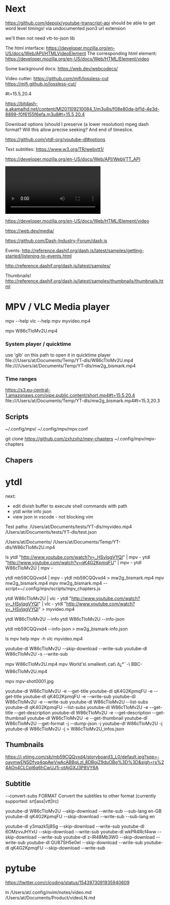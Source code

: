 
# Next
https://github.com/jdepoix/youtube-transcript-api
should be able to get word level timings! via undocumented json3 url extension

we'll then not need vtt-to-json lib



The html interface:
https://developer.mozilla.org/en-US/docs/Web/API/HTMLVideoElement
The corresponding html element:
https://developer.mozilla.org/en-US/docs/Web/HTML/Element/video

Some background docs:
https://web.dev/webcodecs/



Video cutter:
https://github.com/mifi/lossless-cut
https://mifi.github.io/lossless-cut/



#t=15.5,20.4


https://bitdash-a.akamaihd.net/content/MI201109210084_1/m3u8s/f08e80da-bf1d-4e3d-8899-f0f6155f6efa.m3u8#t=15.5,20.4


Download options (should I preserve (a lower resolution) mpeg dash format?
Will this allow precise seeking? And end of timeslice.

https://github.com/ytdl-org/youtube-dl#options


Text subtitles:
https://www.w3.org/TR/webvtt1/

https://developer.mozilla.org/en-US/docs/Web/API/WebVTT_API

<video controls src="https://s3.eu-central-1.amazonaws.com/pipe.public.content/short.mp4#t=15,20" preload="metadata"> </video>

https://developer.mozilla.org/en-US/docs/Web/HTML/Element/video

https://web.dev/media/

https://github.com/Dash-Industry-Forum/dash.js

Events:
http://reference.dashif.org/dash.js/latest/samples/getting-started/listening-to-events.html

http://reference.dashif.org/dash.js/latest/samples/

Thumbnails!
http://reference.dashif.org/dash.js/latest/samples/thumbnails/thumbnails.html




# MPV / VLC Media player


mpv --help
vlc --help
mpv myvideo.mp4

mpv W86cTIoMv2U.mp4

### System player / quicktime
use 'glb' on this path to open it in quicktime player
file:///Users/at/Documents/Temp/YT-dls/W86cTIoMv2U.mp4
file:////Users/at/Documents/Temp/YT-dls/mw2g_bismark.mp4

### Time ranges
https://s3.eu-central-1.amazonaws.com/pipe.public.content/short.mp4#t=15.5,20.4
file:///Users/at/Documents/Temp/YT-dls/mw2g_bismark.mp4#t=15.3,20.3

## Scripts
~/.config/mpv/
~/.config/mpv/mpv.conf

git clone https://github.com/zxhzxhz/mpv-chapters  ~/.config/mpv/mpv-chapters

## Chapers


# ytdl

next:
- edit divish buffer to execute shell commands with path
- ytdl write info json
- view json in vscode - not blocking vim

Test paths: /Users/at/Documents/tests/YT-dls/myvideo.mp4
            /Users/at/Documents/tests/YT-dls/test.json

/Users/at/Documents/
/Users/at/Documents/Temp/YT-dls/W86cTIoMv2U.mp4


ls
ytdl "http://www.youtube.com/watch?v=_HSylqgVYQI" | mpv -
ytdl "http://www.youtube.com/watch?v=qK4G2KpmqFU" | mpv -
ytdl W86cTIoMv2U | mpv -

ytdl mb59CQQvxd4 | mpv -
ytdl mb59CQQvxd4 > mw2g_bismark.mp4
mpv mw2g_bismark.mp4
mpv mw2g_bismark.mp4 --script=~/.config/mpv/scripts/mpv_chapters.js

ytdl W86cTIoMv2U | vlc -
ytdl "http://www.youtube.com/watch?v=_HSylqgVYQI" | vlc -
ytdl "http://www.youtube.com/watch?v=_HSylqgVYQI" > myvideo.mp4

ytdl W86cTIoMv2U --info
ytdl W86cTIoMv2U --info-json

ytdl mb59CQQvxd4 --info-json > mw2g_bismark-info.json

ls
mpv help
mpv -h
vlc myvideo.mp4

youtube-dl W86cTIoMv2U --skip-download --write-sub
youtube-dl W86cTIoMv2U -s --write-sub

mpv W86cTIoMv2U.mp4
mpv World\'s\ smallest\ cat\ ð¿°¨-\ BBC-W86cTIoMv2U.mp4

mpv mpv-shot0001.jpg

youtube-dl W86cTIoMv2U -e --get-title
youtube-dl qK4G2KpmqFU -e --get-title
youtube-dl qK4G2KpmqFU -e --write-sub
youtube-dl W86cTIoMv2U -e --write-sub
youtube-dl W86cTIoMv2U --list-subs
youtube-dl qK4G2KpmqFU --list-subs
youtube-dl W86cTIoMv2U -e --get-title --get-description
youtube-dl W86cTIoMv2U -e --get-description --get-thumbnail
youtube-dl W86cTIoMv2U -e --get-thumbnail
youtube-dl W86cTIoMv2U --get-format
-j --dump-json
-j
youtube-dl W86cTIoMv2U -j
youtube-dl W86cTIoMv2U -j > W86cTIoMv2U_infos.json

## Thumbnails
https://i.ytimg.com/sb/mb59CQQvxd4/storyboard3_L0/default.jpg?sqp=-oaymwENSDfyq4qpAwVwAcABBqLzl_8DBgiZ9duOBg%3D%3D&sigh=rs%24AOn4CLCpl6q6hCwUJ1i-otAjGXJ3P8VY6A

## Subtitle
--convert-subs FORMAT
Convert the subtitles to other format (currently supported: srt|ass|vtt|lrc)

youtube-dl W86cTIoMv2U --skip-download --write-sub --sub-lang en-GB
youtube-dl qK4G2KpmqFU --skip-download --write-sub --sub-lang en

youtube-dl y3mazk5j8Sg --skip-download --write-sub
youtube-dl 6OMzvvJHYxU --skip-download --write-sub
youtube-dl wkPR4Rcf4ww --skip-download --write-sub
youtube-dl z-IR48Mb3W0 --skip-download --write-sub
youtube-dl GU87SH5e0eI --skip-download --write-sub
youtube-dl qK4G2KpmqFU --skip-download --write-sub

# pytube
https://twitter.com/clcoding/status/1543973091935940609

ln /Users/at/.config/nvim/notes/video.md /Users/at/Documents/Product/videoLN.md




